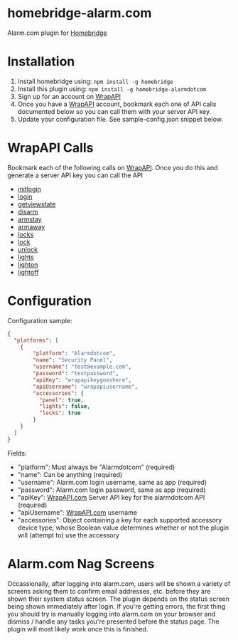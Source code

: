 # homebridge-alarm.com

Alarm.com plugin for [Homebridge](https://github.com/nfarina/homebridge)

# Installation

1. Install homebridge using: `npm install -g homebridge`
2. Install this plugin using: `npm install -g homebridge-alarmdotcom`
3. Sign up for an account on [WrapAPI](https://www.wrapapi.com)
4. Once you have a [WrapAPI](https://www.wrapapi.com) account, bookmark each one of API calls documented below so you can call them with your server API key.
5. Update your configuration file. See sample-config.json snippet below.

# WrapAPI Calls

Bookmark each of the following calls on [WrapAPI](https://www.wrapapi.com). Once you do this and generate a server API key you can call the API

* [initlogin](https://wrapapi.com/#/view/bryanbartow/alarmdotcom/initlogin/latest)
* [login](https://wrapapi.com/#/view/bryanbartow/alarmdotcom/login/latest)
* [getviewstate](https://wrapapi.com/#/view/bryanbartow/alarmdotcom/getviewstate/latest)
* [disarm](https://wrapapi.com/#/view/bryanbartow/alarmdotcom/disarm/latest)
* [armstay](https://wrapapi.com/#/view/bryanbartow/alarmdotcom/armstay/latest)
* [armaway](https://wrapapi.com/#/view/bryanbartow/alarmdotcom/armaway/latest)
* [locks](https://wrapapi.com/#/view/yungsters/alarmdotcom/locks/latest)
* [lock](https://wrapapi.com/#/view/yungsters/alarmdotcom/lock/latest)
* [unlock](https://wrapapi.com/#/view/yungsters/alarmdotcom/unlock/latest)
* [lights](https://wrapapi.com/#/view/rcaslis/alarmdotcom/lights/latest)
* [lighton](https://wrapapi.com/#/view/rcaslis/alarmdotcom/lighton/latest)
* [lightoff](https://wrapapi.com/#/view/rcaslis/alarmdotcom/lightoff/latest)

# Configuration

Configuration sample:

```json
{
  "platforms": [
    {
        "platform": "Alarmdotcom",
        "name": "Security Panel",
        "username": "test@example.com",
        "password": "testpassword",
        "apiKey": "wrapapikeygoeshere",
        "apiUsername": "wrapapiusername",
        "accessories": {
          "panel": true,
          "lights": false,
          "locks": true
        }
    }
  ]
}
```

Fields:

* "platform": Must always be "Alarmdotcom" (required)
* "name": Can be anything (required)
* "username": Alarm.com login username, same as app (required)
* "password": Alarm.com login password, same as app (required)
* "apiKey": [WrapAPI.com](http://www.wrapapi.com) Server API key for the alarmdotcom API (required)
* "apiUsername": [WrapAPI.com](http://www.wrapapi.com) username
* "accessories": Object containing a key for each supported accessory device type, whose Boolean value determines whether or not the plugin will (attempt to) use the accessory

# Alarm.com Nag Screens

Occassionally, after logging into alarm.com, users will be shown a variety of screens asking them to confirm email addresses, etc. before they are shown their system status screen. The plugin depends on the status screen being shown immediately after login. If you're getting errors, the first thing you should try is manually logging into alarm.com on your browser and dismiss / handle any tasks you're presented before the status page. The plugin will most likely work once this is finished.
